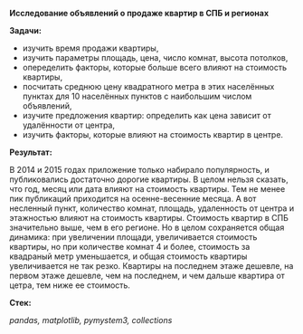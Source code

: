 **Исследование объявлений о продаже квартир в СПБ и регионах**

**Задачи:**
- изучить время продажи квартиры, 
- изучить параметры площадь, цена, число комнат, высота потолков,
- опеределить факторы, которые больше всего влияют на стоимость квартиры,
- посчитать среднюю цену квадратного метра в этих населённых пунктах для 10 населённых пунктов с наибольшим числом объявлений,
- изучите предложения квартир: определить как цена зависит от удалённости от центра, 
- изучить факторы, которые влияют на стоимость квартир в центре. 

**Результат:** 

В 2014 и 2015 годах приложение только набирало популярность, и публиковались достаточно дорогие квартиры. В целом нельзя сказать, что год, месяц или дата влияют на стоимость квартиры. Тем не менее пик публикаций приходится на осенне-весенние месяца. А вот несленный пункт, количество комнат, площадь, удаленность от центра и этажностью влияют на стоимость квартиры. Стоимость квартир в СПБ значительно выше, чем в его регионе. Но в целом сохраняется общая динамика: при увеличении площади, увеличивается стоимость квартиры, но при количестве комнат 4 и более, стоимость за квадраный метр уменьшается, и общая стоимость квартиры увеличивается не так резко. Квартиры на последнем этаже дешевле, на первом этаже дешевле, чем на последнем, и чем дальше квартира от цетра, тем ниже ее стоимость.

**Стек:**

*pandas, matplotlib, pymystem3, collections*
